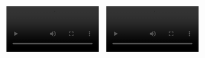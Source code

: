 <div style="display: flex; justify-content: space-between;">
    <video id="video1" width="48%" controls>
        <h3>Ground Truth Trajectory</h3>
        <source src="adk_trajectory.mp4" type="video/mp4">
        Your browser does not support the video tag.
    </video>
    <video id="video2" width="48%" controls>
        <h3>Low-Rank Approximation</h3>
        <source src="adk_low_rank_approximation.mp4" type="video/mp4">
        Your browser does not support the video tag.
    </video>
</div>

<script>
    document.addEventListener('DOMContentLoaded', function() {
        var video1 = document.getElementById('video1');
        var video2 = document.getElementById('video2');

        var videosReady = [false, false];

        function checkAndPlayVideos() {
            if (videosReady[0] && videosReady[1]) {
                video1.currentTime = 0;
                video2.currentTime = 0;
                video1.play();
                video2.play();
            }
        }

        video1.onloadeddata = function() {
            videosReady[0] = true;
            checkAndPlayVideos();
        };

        video2.onloadeddata = function() {
            videosReady[1] = true;
            checkAndPlayVideos();
        };
    });
</script>
